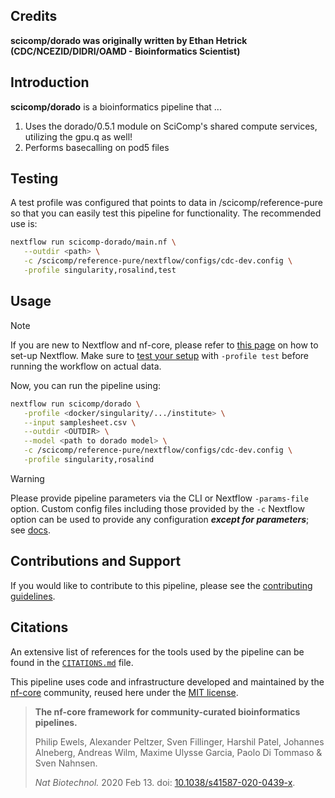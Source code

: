 ## Credits

**scicomp/dorado was originally written by Ethan Hetrick (CDC/NCEZID/DIDRI/OAMD - Bioinformatics Scientist)**

## Introduction

**scicomp/dorado** is a bioinformatics pipeline that ...

1. Uses the dorado/0.5.1 module on SciComp's shared compute services, utilizing the gpu.q as well!
2. Performs basecalling on pod5 files

## Testing

A test profile was configured that points to data in /scicomp/reference-pure so that you can easily test this pipeline for functionality. The recommended use is:

```bash
nextflow run scicomp-dorado/main.nf \
   --outdir <path> \
   -c /scicomp/reference-pure/nextflow/configs/cdc-dev.config \
   -profile singularity,rosalind,test
```

## Usage

> [!NOTE]
> If you are new to Nextflow and nf-core, please refer to [this page](https://nf-co.re/docs/usage/installation) on how to set-up Nextflow. Make sure to [test your setup](https://nf-co.re/docs/usage/introduction#how-to-run-a-pipeline) with `-profile test` before running the workflow on actual data.

<!-- TODO nf-core: Describe the minimum required steps to execute the pipeline, e.g. how to prepare samplesheets.
     Explain what rows and columns represent. For instance (please edit as appropriate):

First, prepare a samplesheet with your input data that looks as follows:

`samplesheet.csv`:

```csv
id,pod5
2014C-4055,/scicomp/groups/OID/NCEZID/DFWED/EDLB/projects/the-chunnel/mariana_pod5s/pod5_pass/01_2014C-4055/2014C-4055.pod5
```

Each row represents a pod5 file.

-->

Now, you can run the pipeline using:

<!-- TODO nf-core: update the following command to include all required parameters for a minimal example -->

```bash
nextflow run scicomp/dorado \
   -profile <docker/singularity/.../institute> \
   --input samplesheet.csv \
   --outdir <OUTDIR> \
   --model <path to dorado model> \
   -c /scicomp/reference-pure/nextflow/configs/cdc-dev.config \
   -profile singularity,rosalind
```

> [!WARNING]
> Please provide pipeline parameters via the CLI or Nextflow `-params-file` option. Custom config files including those provided by the `-c` Nextflow option can be used to provide any configuration _**except for parameters**_;
> see [docs](https://nf-co.re/usage/configuration#custom-configuration-files).

## Contributions and Support

If you would like to contribute to this pipeline, please see the [contributing guidelines](.github/CONTRIBUTING.md).

## Citations

<!-- TODO nf-core: Add citation for pipeline after first release. Uncomment lines below and update Zenodo doi and badge at the top of this file. -->
<!-- If you use scicomp/dorado for your analysis, please cite it using the following doi: [10.5281/zenodo.XXXXXX](https://doi.org/10.5281/zenodo.XXXXXX) -->

<!-- TODO nf-core: Add bibliography of tools and data used in your pipeline -->

An extensive list of references for the tools used by the pipeline can be found in the [`CITATIONS.md`](CITATIONS.md) file.

This pipeline uses code and infrastructure developed and maintained by the [nf-core](https://nf-co.re) community, reused here under the [MIT license](https://github.com/nf-core/tools/blob/master/LICENSE).

> **The nf-core framework for community-curated bioinformatics pipelines.**
>
> Philip Ewels, Alexander Peltzer, Sven Fillinger, Harshil Patel, Johannes Alneberg, Andreas Wilm, Maxime Ulysse Garcia, Paolo Di Tommaso & Sven Nahnsen.
>
> _Nat Biotechnol._ 2020 Feb 13. doi: [10.1038/s41587-020-0439-x](https://dx.doi.org/10.1038/s41587-020-0439-x).
